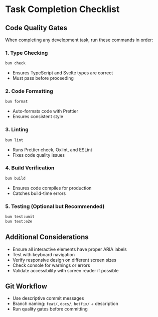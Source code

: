 # Task Completion Checklist

## Code Quality Gates

When completing any development task, run these commands in order:

### 1. Type Checking

```bash
bun check
```

- Ensures TypeScript and Svelte types are correct
- Must pass before proceeding

### 2. Code Formatting

```bash
bun format
```

- Auto-formats code with Prettier
- Ensures consistent style

### 3. Linting

```bash
bun lint
```

- Runs Prettier check, Oxlint, and ESLint
- Fixes code quality issues

### 4. Build Verification

```bash
bun build
```

- Ensures code compiles for production
- Catches build-time errors

### 5. Testing (Optional but Recommended)

```bash
bun test:unit
bun test:e2e
```

## Additional Considerations

- Ensure all interactive elements have proper ARIA labels
- Test with keyboard navigation
- Verify responsive design on different screen sizes
- Check console for warnings or errors
- Validate accessibility with screen reader if possible

## Git Workflow

- Use descriptive commit messages
- Branch naming: `feat/`, `docs/`, `hotfix/` + description
- Run quality gates before committing
